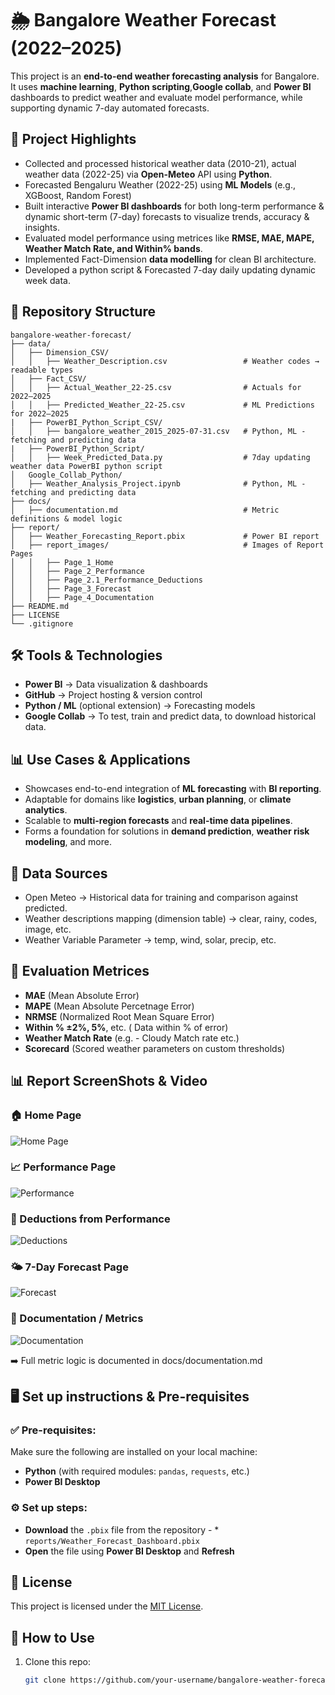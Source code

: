# 🌦️ Bangalore Weather Forecast (2022–2025)

This project is an **end-to-end weather forecasting analysis** for Bangalore.  
It uses **machine learning**, **Python scripting**,**Google collab**, and **Power BI** dashboards to predict weather and evaluate model performance, while supporting dynamic 7-day automated forecasts.

## 🚀 Project Highlights
- Collected and processed historical weather data (2010-21), actual weather data (2022-25) via **Open-Meteo** API using **Python**.
- Forecasted Bengaluru Weather (2022-25) using **ML Models** (e.g., XGBoost, Random Forest)
- Built interactive **Power BI dashboards** for both long-term performance & dynamic short-term (7-day) forecasts to visualize trends, accuracy & insights.
- Evaluated model performance using metrices like  **RMSE, MAE, MAPE, Weather Match Rate, and Within% bands**.
- Implemented Fact-Dimension **data modelling** for clean BI architecture.
- Developed a python script & Forecasted 7-day daily updating dynamic week data.

## 📂 Repository Structure
```text
bangalore-weather-forecast/
├── data/
│   ├── Dimension_CSV/
│   │   ├── Weather_Description.csv                 # Weather codes → readable types
│   ├── Fact_CSV/
│   │   ├── Actual_Weather_22-25.csv                # Actuals for 2022–2025
│   │   ├── Predicted_Weather_22-25.csv             # ML Predictions for 2022–2025
|   ├── PowerBI_Python_Script_CSV/
│   │   ├── bangalore_weather_2015_2025-07-31.csv   # Python, ML - fetching and predicting data
|   ├── PowerBI_Python_Script/
│   │   ├── Week_Predicted_Data.py                  # 7day updating weather data PowerBI python script
│   Google_Collab_Python/
│   ├── Weather_Analysis_Project.ipynb              # Python, ML - fetching and predicting data
├── docs/
│   ├── documentation.md                            # Metric definitions & model logic
├── report/
│   ├── Weather_Forecasting_Report.pbix             # Power BI report
│   ├── report_images/                              # Images of Report Pages
│   │   ├── Page_1_Home
│   │   ├── Page_2_Performance
│   │   ├── Page_2.1_Performance_Deductions
│   │   ├── Page_3_Forecast
│   │   ├── Page_4_Documentation
├── README.md
├── LICENSE
└── .gitignore
```

## 🛠️ Tools & Technologies
- **Power BI** → Data visualization & dashboards
- **GitHub** → Project hosting & version control
- **Python / ML** (optional extension) → Forecasting models
- **Google Collab** → To test, train and predict data, to download historical data.

## 📊 Use Cases & Applications

* Showcases end-to-end integration of **ML forecasting** with **BI reporting**.
* Adaptable for domains like **logistics**, **urban planning**, or **climate analytics**.
* Scalable to **multi-region forecasts** and **real-time data pipelines**.
* Forms a foundation for solutions in **demand prediction**, **weather risk modeling**, and more.

## 📖 Data Sources  
- Open Meteo → Historical data for training and comparison against predicted.
- Weather descriptions mapping (dimension table) → clear, rainy, codes, image, etc.
- Weather Variable Parameter → temp, wind, solar, precip, etc.

## 📐 Evaluation Metrices
- **MAE** (Mean Absolute Error)
- **MAPE** (Mean Absolute Percetnage Error)
- **NRMSE** (Normalized Root Mean Square Error)
- **Within % ±2%, 5%**, etc. ( Data within % of error)
- **Weather Match Rate** (e.g. - Cloudy Match rate etc.)
- **Scorecard** (Scored weather parameters on custom thresholds)

## 📊 Report ScreenShots & Video

### 🏠 Home Page
![Home Page](report/report_images/Page_1_Home.png)

### 📈 Performance Page
![Performance](report/report_images/Page_2_Performance.png)

### 🧠 Deductions from Performance
![Deductions](report/report_images/Page_2.1_Performace_Deductions.png) 

### 🌤️ 7-Day Forecast Page
![Forecast](report/report_images/Page_3_Forecast.png)

### 📖 Documentation / Metrics
![Documentation](report/report_images/Page_4_Documentation.png)


➡️ Full metric logic is documented in docs/documentation.md


## 🖥️ Set up instructions & Pre-requisites
### ✅ Pre-requisites: 
Make sure the following are installed on your local machine:
- **Python** (with required modules: `pandas`, `requests`, etc.)
- **Power BI Desktop**
### ⚙️ Set up steps:
- **Download** the `.pbix` file from the repository -  * `reports/Weather_Forecast_Dashboard.pbix`
- **Open** the file using **Power BI Desktop** and **Refresh**

## 📜 License  
This project is licensed under the [MIT License](LICENSE).

## 📝 How to Use
1. Clone this repo:
   ```bash
   git clone https://github.com/your-username/bangalore-weather-forecast.git
